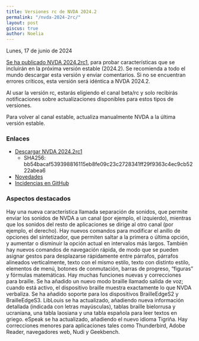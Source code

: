 ```yaml
---
title: Versiones rc de NVDA 2024.2
permalink: "/nvda-2024-2rc/"
layout: post
giscus: true
author: Noelia
---
```


<footer>Lunes, 17 de junio de 2024</footer>

[Se ha publicado NVDA 2024.2rc1](https://www.nvaccess.org/post/nvda-2024-2rc1), para probar características que se incluirán en la próxima versión estable (2024.2). Se recomienda a todo el mundo descargar esta versión y enviar comentarios. Si no se encuentran errores críticos, esta versión será idéntica a NVDA 2024.2.

Al usar la versión rc, estarás eligiendo el canal beta/rc y solo recibirás notificaciones sobre actualizaciones disponibles para estos tipos de versiones.

Para volver al canal estable, actualiza manualmente NVDA a la última versión estable.

### Enlaces

- [Descargar NVDA 2024.2rc1](https://www.nvaccess.org/files/nvda/releases/2024.2rc1/nvda_2024.2rc1.exe)
  - SHA256: bb54bacaf539398816115eb8fe09c23c2728341ff29f9363c4ec9cb5222abea6
- [Novedades](https://www.nvaccess.org/files/nvda/releases/2024.2rc1/documentation/es/changes.html)
- [Incidencias en GitHub](https://github.com/nvaccess/nvda/issues)

### Aspectos destacados

Hay una nueva característica llamada separación de sonidos, que permite enviar los sonidos de NVDA a un canal (por ejemplo, el izquierdo), mientras que los sonidos del resto de aplicaciones se dirige al otro canal (por ejemplo, el derecho).
Hay nuevos comandos para modificar el anillo de opciones del sintetizador, que permiten saltar a la primera o última opción, y aumentar o disminuir la opción actual en intervalos más largos.
También hay nuevos comandos de navegación rápida, de modo que se pueden asignar gestos para desplazarse rápidamente entre párrafos, párrafos alineados verticalmente, texto con el mismo estilo, texto con distinto estilo, elementos de menú, botones de conmutación, barras de progreso, “figuras” y fórmulas matemáticas.
Hay muchas funciones nuevas y correcciones para braille. Se ha añadido un nuevo modo braille llamado salida de voz; cuando está activo, el dispositivo braille muestra exactamente lo que NVDA verbaliza. Se ha añadido soporte para los dispositivos BrailleEdgeS2 y BrailleEdgeS3. LibLouis se ha actualizado, añadiendo nueva información detallada (indicada con letras mayúsculas), tablas braille bielorrusa y ucraniana, una tabla laosiana y una tabla española para leer textos en griego.
eSpeak se ha actualizado, añadiendo el nuevo idioma Tigriña.
Hay correcciones menores para aplicaciones tales como Thunderbird, Adobe Reader, navegadores web, Nudi y Geekbench.

